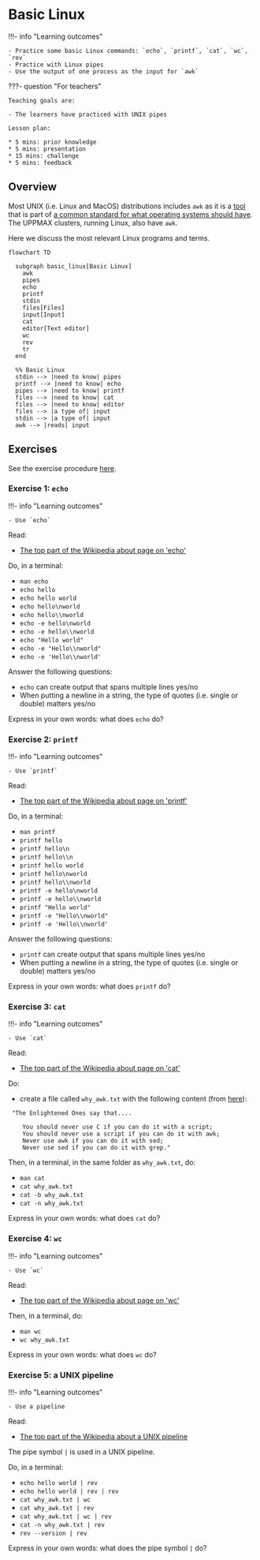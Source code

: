 # Basic Linux

!!!- info "Learning outcomes"

    - Practice some basic Linux commands: `echo`, `printf`, `cat`, `wc`, `rev`
    - Practice with Linux pipes
    - Use the output of one process as the input for `awk`

???- question "For teachers"

    Teaching goals are:

    - The learners have practiced with UNIX pipes

    Lesson plan:

    * 5 mins: prior knowledge
    * 5 mins: presentation
    * 15 mins: challenge
    * 5 mins: feedback

## Overview

Most UNIX (i.e. Linux and MacOS) distributions includes `awk`
as it is a [tool](https://en.wikipedia.org/wiki/List_of_POSIX_commands)
that is part of [a common standard for what operating systems should have](https://en.wikipedia.org/wiki/Single_UNIX_Specification).
The UPPMAX clusters, running Linux, also have `awk`.

Here we discuss the most relevant Linux programs and terms.

```mermaid
flowchart TD

  subgraph basic_linux[Basic Linux]
    awk
    pipes
    echo
    printf
    stdin
    files[Files]
    input[Input]
    cat
    editor[Text editor]
    wc
    rev
    tr
  end

  %% Basic Linux
  stdin --> |need to know| pipes
  printf --> |need to know| echo
  pipes --> |need to know| printf
  files --> |need to know| cat
  files --> |need to know| editor
  files --> |a type of| input
  stdin --> |a type of| input
  awk --> |reads| input
```

## Exercises

See the exercise procedure [here](../misc/exercise_procedure.md).

### Exercise 1: `echo`

!!!- info "Learning outcomes"

    - Use `echo`

Read:

- [The top part of the Wikipedia about page on 'echo'](https://en.wikipedia.org/wiki/Echo_(command))

Do, in a terminal:

- `man echo`
- `echo hello`
- `echo hello world`
- `echo hello\nworld`
- `echo hello\\nworld`
- `echo -e hello\nworld`
- `echo -e hello\\nworld`
- `echo "Hello world"`
- `echo -e "Hello\\nworld"`
- `echo -e 'Hello\\nworld'`

Answer the following questions:

- `echo` can create output that spans multiple lines yes/no
- When putting a newline in a string, the type of quotes (i.e. single or double) matters yes/no

Express in your own words: what does `echo` do?

### Exercise 2: `printf`

!!!- info "Learning outcomes"

    - Use `printf`

Read:

- [The top part of the Wikipedia about page on 'printf'](https://en.wikipedia.org/wiki/Printf_(Unix))

Do, in a terminal:

- `man printf`
- `printf hello`
- `printf hello\n`
- `printf hello\\n`
- `printf hello world`
- `printf hello\nworld`
- `printf hello\\nworld`
- `printf -e hello\nworld`
- `printf -e hello\\nworld`
- `printf "Hello world"`
- `printf -e "Hello\\nworld"`
- `printf -e 'Hello\\nworld'`

Answer the following questions:

- `printf` can create output that spans multiple lines yes/no
- When putting a newline in a string, the type of quotes (i.e. single or double) matters yes/no

Express in your own words: what does `printf` do?

### Exercise 3: `cat`

!!!- info "Learning outcomes"

    - Use `cat`

Read:

- [The top part of the Wikipedia about page on 'cat'](https://en.wikipedia.org/wiki/Cat_(Unix))

Do:

- create a file called `why_awk.txt` with the following content (from [here](https://web.archive.org/web/20160324050308/http://awk.info/?whygawk)):

```title="why_awk.txt"
 "The Enlightened Ones say that....

    You should never use C if you can do it with a script;
    You should never use a script if you can do it with awk;
    Never use awk if you can do it with sed;
    Never use sed if you can do it with grep." 

```

Then, in a terminal, in the same folder as `why_awk.txt`, do:

- `man cat`
- `cat why_awk.txt`
- `cat -b why_awk.txt`
- `cat -n why_awk.txt`

Express in your own words: what does `cat` do?

### Exercise 4: `wc`

!!!- info "Learning outcomes"

    - Use `wc`

Read:

- [The top part of the Wikipedia about page on 'wc'](https://en.wikipedia.org/wiki/Wc_(Unix))

Then, in a terminal, do:

- `man wc`
- `wc why_awk.txt`

Express in your own words: what does `wc` do?

### Exercise 5: a UNIX pipeline

!!!- info "Learning outcomes"

    - Use a pipeline

Read:

- [The top part of the Wikipedia about a UNIX pipeline](https://en.wikipedia.org/wiki/Pipeline_(Unix))

The pipe symbol `|` is used in a UNIX pipeline.

Do, in a terminal:

- `echo hello world | rev`
- `echo hello world | rev | rev`
- `cat why_awk.txt | wc`
- `cat why_awk.txt | rev`
- `cat why_awk.txt | wc | rev`
- `cat -n why_awk.txt | rev`
- `rev --version | rev`

Express in your own words: what does the pipe symbol `|` do?
